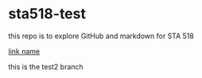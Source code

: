 # sta518-test
this repo is to explore GitHub and markdown for STA 518

[link name](day1.md)

this is the test2 branch

